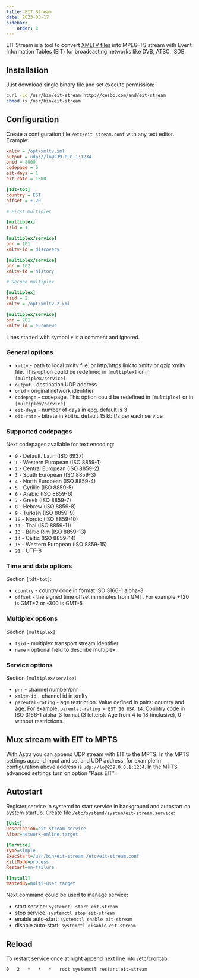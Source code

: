 ```yaml
---
title: EIT Stream
date: 2023-03-17
sidebar:
    order: 3
---
```


EIT Stream is a tool to convert [XMLTV files](/en/misc/articles/xmltv) into MPEG-TS stream with Event Information Tables (EIT) for broadcasting networks like DVB, ATSC, ISDB.

## Installation

Just download single binary file and set execute permission:

```sh
curl -Lo /usr/bin/eit-stream http://cesbo.com/and/eit-stream
chmod +x /usr/bin/eit-stream
```

## Configuration

Create a configuration file `/etc/eit-stream.conf` with any text editor. Example:

```ini
xmltv = /opt/xmltv.xml
output = udp://lo@239.0.0.1:1234
onid = 8000
codepage = 5
eit-days = 1
eit-rate = 1500

[tdt-tot]
country = EST
offset = +120

# First multiplex

[multiplex]
tsid = 1

[multiplex/service]
pnr = 101
xmltv-id = discovery

[multiplex/service]
pnr = 102
xmltv-id = history

# Second multiplex

[multiplex]
tsid = 2
xmltv = /opt/xmltv-2.xml

[multiplex/service]
pnr = 201
xmltv-id = euronews
```

Lines started with symbol `#` is a comment and ignored.

### General options

- `xmltv` - path to local xmltv file. or http/https link to xmltv or gzip xmltv file. This option could be redefined in `[multiplex]` or in `[multiplex/service]`
- `output` - destination UDP address
- `onid` - original network identifier
- `codepage` - codepage. This option could be redefined in `[multiplex]` or in `[multiplex/service]`
- `eit-days` - number of days in epg. default is 3
- `eit-rate` - bitrate in kbit/s. default 15 kbit/s per each service

### Supported codepages

Next codepages available for text encoding:

- `0` - Default. Latin (ISO 6937)
- `1` - Western European (ISO 8859-1)
- `2` - Central European (ISO 8859-2)
- `3` - South European (ISO 8859-3)
- `4` - North European (ISO 8859-4)
- `5` - Cyrillic (ISO 8859-5)
- `6` - Arabic (ISO 8859-6)
- `7` - Greek (ISO 8859-7)
- `8` - Hebrew (ISO 8859-8)
- `9` - Turkish (ISO 8859-9)
- `10` - Nordic (ISO 8859-10)
- `11` - Thai (ISO 8859-11)
- `13` - Baltic Rim (ISO 8859-13)
- `14` - Celtic (ISO 8859-14)
- `15` - Western European (ISO 8859-15)
- `21` - UTF-8

### Time and date options

Section `[tdt-tot]`:

- `country` - country code in format ISO 3166-1 alpha-3
- `offset` - the signed time offset in minutes from GMT. For example +120 is GMT+2 or -300 is GMT-5

### Multiplex options

Section `[multiplex]`

- `tsid` - multiplex transport stream identifier
- `name` - optional field to describe multiplex

### Service options

Section `[multiplex/service]`

- `pnr` - channel number/pnr
- `xmltv-id` - channel id in xmltv
- `parental-rating` - age restriction. Value defined in pairs: country and age. For example: `parental-rating = EST 16 USA 14`. Country code in ISO 3166-1 alpha-3 format (3 letters). Age from 4 to 18 (inclusive), 0 - without restrictions.

## Mux stream with EIT to MPTS

With Astra you can append UDP stream with EIT to the MPTS.
In the MPTS settings append input and set and UDP address, for example in configuration above address is `udp://lo@239.0.0.1:1234`.
In the MPTS advanced settings turn on option "Pass EIT".

## Autostart

Register service in systemd to start service in background and autostart on system startup. Create file `/etc/systemd/system/eit-stream.service`:

```ini
[Unit]
Description=eit-stream service
After=network-online.target

[Service]
Type=simple
ExecStart=/usr/bin/eit-stream /etc/eit-stream.conf
KillMode=process
Restart=on-failure

[Install]
WantedBy=multi-user.target
```

Next command could be used to manage service:

- start service: `systemctl start eit-stream`
- stop service: `systemctl stop eit-stream`
- enable auto-start: `systemctl enable eit-stream`
- disable auto-start: `systemctl disable eit-stream`

## Reload

To restart service once at night append next line into /etc/crontab:

```
0   2   *   *   *   root systemctl restart eit-stream
```
